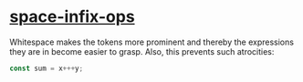 [space-infix-ops](https://eslint.org/docs/rules/space-infix-ops)
================================================================
Whitespace makes the tokens more prominent and thereby the expressions they are in become easier to grasp. Also, this prevents such atrocities:
```js
const sum = x+++y;
```
